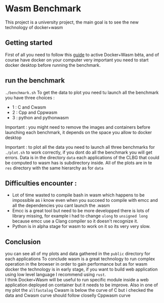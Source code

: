 # Wasm Benchmark

This project is a university project, the main goal is to see the new technology of docker+wasm

## Getting started

First of  all you need to follow this [guide](https://docs.docker.com/desktop/wasm/) to active Docker+Wasm bêta, and of course have docker on your computer very important you need to start docker desktop before running the benchmark.
## run the benchmark
`./benchmark.sh`
To get the data to plot you need tu launch all the benchmark you have three choices :
- 1 : C and Cwasm 
- 2 : Cpp and Cppwasm
- 3 : python and pythonwasm

Important : you might need to remove the images and containers before launching each benchmark, it depends on the space you allow to docker desktop

Important : to plot all the data you need to launch all three benchmarks for `./plot.sh` to work correctly, if you dont do all the benchmark you will get errors.
Data is in the directory `data` each applications of the CLBG that could be computed to wasm has is subdirectory inside.
All of the plots are in te `res` directory with the same hierarchy as for `data`

## Difficulties encounter : 
- Lot of time wasted to compile bash in wasm which happens to be impossible as i know even when you succeed to compile with emcc and all the dependencies you cant launch the .wasm
- Emcc is a great tool but need to be more developped there is lots of library missing, for example i had to change `ulong` to `unsigned long` because emcc use a Clang compiler so it doesn't recognize it.
- Python is in alpha stage for wasm to work on it so its very very slow.

## Conclusion 
you can see all of my plots and data gathered in the `public` directory for each applications
To conclude wasm is a great technology to run complex operation in the browser in order to gain performance but as for wasm docker the technology is in early stage, if you want to build web application using low level language I recommend using `rust`.  
I think Docker+Wasm will be useful to run specific module inside a web application deployed on container but it needs to be improve.
Also in one of my plot the `allfastalog` Cwasm is below the curve of C but i checked the data and Cwasm curve should follow closelly Cppwasm curve 


